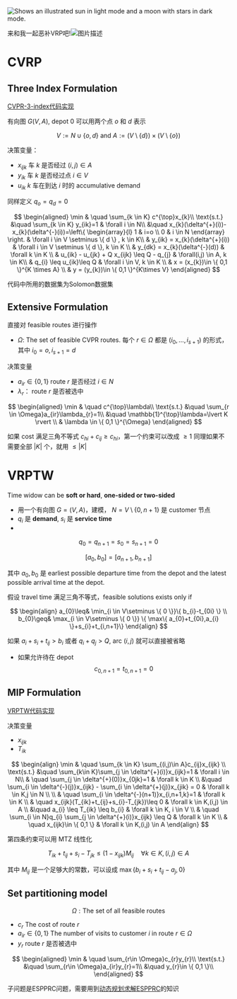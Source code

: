<picture>
  <source media="(prefers-color-scheme: dark)" srcset="https://user-images.githubusercontent.com/25423296/163456776-7f95b81a-f1ed-45f7-b7ab-8fa810d529fa.png">
  <source media="(prefers-color-scheme: light)" srcset="https://user-images.githubusercontent.com/25423296/163456779-a8556205-d0a5-45e2-ac17-42d089e3c3f8.png">
  <img alt="Shows an illustrated sun in light mode and a moon with stars in dark mode." src="https://user-images.githubusercontent.com/25423296/163456779-a8556205-d0a5-45e2-ac17-42d089e3c3f8.png">
</picture>

来和我一起恶补VRP吧!![图片描述](https://iconfont.alicdn.com/p/illus/preview_image/pMhdd5wW6xfB/6433808a-5ba2-4541-b70b-b8a819afa748.png)
# CVRP

## Three Index Formulation

[CVPR-3-index代码实现](CVRP/CVPR_threee_index.py)

有向图 $G(V,A)$, depot $0$ 可以用两个点 $o$ 和 $d$ 表示 


$$
V:=N \cup \{ o,d \} \ \text{and}\  A:= (V \setminus \{ d \}) \times(V \setminus \{ o \})
$$

决策变量：
- $x_{ijk}$ 车 $k$ 是否经过 $(i, j)\in A$ 
- $y_{ik}$ 车 $k$ 是否经过点 $i \in V$
- $u_{ik}$ $k$ 车在到达 $i$ 时的 accumulative demand 

同样定义 $q_{o}=q_{d}=0$


$$
\begin{aligned}
	\min & \quad \sum_{k \in K} c^{\top}x_{k}\\
	\text{s.t.} &\quad \sum_{k \in K} y_{ik}=1 & \forall i \in N\\
	&\quad x_{k}(\delta^{+}(i))-x_{k}(\delta^{-}(i))=\left\{ \begin{array}{l}
 1 & i=o  \\
0 & i \in N  
 \end{array} \right. & \forall i \in V \setminus \{ d \}  , k \in K\\ 
&  y_{ik} = x_{k}(\delta^{+}(i))  & \forall i \in V \setminus \{ d \}, k \in K  \\ 
& y_{dk} = x_{k}(\delta^{-}(d)) & \forall k \in K \\ 
& u_{ik} - u_{jk} + Q x_{ijk} \leq Q - q_{j}  & \forall(i,j) \in A, k \in K\\ 
& q_{i} \leq u_{ik}\leq Q & \forall i \in V, k \in K \\ 
& x = (x_{k})\in \{ 0,1 \}^{K \times A}  \\ 
& y = (y_{k})\in \{ 0,1 \}^{K\times V}
\end{aligned}
$$

代码中所用的数据集为Solomon数据集

## Extensive Formulation 

直接对 feasible routes 进行操作

-  $\Omega$: The set of feasible CVPR routes. 每个 $r \in \Omega$ 都是 $(i_{0},\dots,i_{s+1})$ 的形式，其中 $i_{0}=o,i_{s+1}=d$

决策变量
- $a_{ir}\in \{ 0,1 \}$ route $r$ 是否经过 $i \in N$
- $\lambda_{r}$： route $r$ 是否被选中 

$$
\begin{aligned}
	\min & \quad c^{\top}\lambda\\
	\text{s.t.} &\quad \sum_{r \in \Omega}a_{ir}\lambda_{r}=1\\
	&\quad \mathbb{1}^{\top}\lambda=\lvert K \rvert \\ 
	& \lambda \in \{ 0,1 \}^{\Omega}
\end{aligned}
$$

如果 cost 满足三角不等式 $c_{hi}+c_{ij}\geq c_{hi}$，第一个约束可以改成 $\geq 1$
同理如果不需要全部 $\lvert K \rvert$ 个，就用 $\leq \lvert K \rvert$


# VRPTW

Time widow can be **soft or hard**, **one-sided or two-sided**

- 用一个有向图 $G=(V,A)$，建模， $N = V \setminus \{ 0,n+1 \}$ 是 customer 节点
-  $q_{i}$  是 **demand**,  $s_{i}$  是 **service time**
-  

$$
q_{0}=q_{n+1}=s_{0}=s_{n+1}=0
$$


$$
[a_{0},b_{0}]=[a_{n+1},b_{n+1}]
$$


其中 $a_{0},b_{0}$ 是 earliest possible departure time from the depot and the latest possible arrival time at the depot.

假设 travel time 满足三角不等式，feasible solutions exists only if 


$$
\begin{align}
a_{0}\leq& \min_{i \in V\setminus \{ 0 \}}\{ b_{i}-t_{0i} \} \\
b_{0}\geq& \max_{i \in V\setminus \{ 0 \}} \{  \max\{ a_{0}+t_{0i},a_{i} \}+s_{i}+t_{i,n+1}\}
\end{align}
$$


如果 $a_{i}+s_{i}+t_{ij}>b_{i}$ 或者 $q_{i}+q_{j}>Q$, arc $(i,j)$ 就可以直接被省略 

- 如果允许待在 depot
$$
c_{0,n+1}=t_{0,n+1}=0
$$

##  MIP Formulation

[VRPTW代码实现](VRPTW/VRPTW_three_index.py)


决策变量
- $x_{ijk}$
- $T_{ik}$


$$
\begin{align}
	\min & \quad \sum_{k \in K} \sum_{(i,j)\in A}c_{ij}x_{ijk} \\
	\text{s.t.} &\quad \sum_{k\in K}\sum_{j \in \delta^{+}(i)}x_{ijk}=1 & \forall i \in N\\ 
	& \quad \sum_{j \in \delta^{+}(0)}x_{0jk}=1 & \forall k \in K \\
	&\quad \sum_{i \in \delta^{-}(j)}x_{ijk} - \sum_{i \in \delta^{+}(j)}x_{jik} = 0 & \forall k \in K,j \in N  \\  \\
& \quad \sum_{i \in \delta^{-}(n+1)}x_{i,n+1,k}=1 & \forall k \in K  \\
& \quad x_{ijk}(T_{ik}+t_{ij}+s_{i}-T_{jk})\leq 0  & \forall k \in K,(i,j) \in A   \\
&\quad a_{i} \leq T_{ik} \leq b_{i} & \forall k \in K, i \in V  \\
& \quad \sum_{i \in N}q_{i} \sum_{j \in \delta^{+}(i)}x_{ijk} \leq Q & \forall k \in K  \\
& \quad x_{ijk}\in \{ 0,1 \} & \forall k \in K,(i,j) \in A
\end{align}
$$

第四条约束可以用 MTZ 线性化

$$
T_{ik}+t_{ij}+s_{i}-T_{jk} \leq (1-x_{ijk})M_{ij} \quad \forall k \in K, (i,j) \in A
$$


其中 $M_{ij}$ 是一个足够大的常数，可以设成  $\max\{ b_{i}+s_{i}+t_{ij}-a_{j},0 \}$




## Set partitioning model

$$
\Omega: \text{The set of all feasible routes}
$$

- $c_{r}$ The cost of route $r$ 
- $a_{ir}\in \{ 0,1 \}$ The number of visits to customer $i$ in route $r \in \Omega$ 
- $y_{r}$ route $r$ 是否被选中 

$$
\begin{aligned}
	\min & \quad \sum_{r\in \Omega}c_{r}y_{r}\\
	\text{s.t.} &\quad \sum_{r\in \Omega}a_{ir}y_{r}=1\\
	&\quad y_{r}\in \{  0,1 \}\\
\end{aligned}
$$

子问题是ESPPRC问题，需要用到[动态规划求解ESPPRC](ESPPRC/ESPPRC.md)的知识
